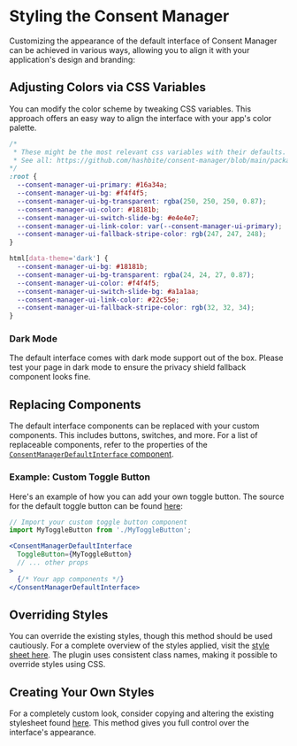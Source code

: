# Styling the Consent Manager

Customizing the appearance of the default interface of Consent Manager can be achieved in various ways, allowing you to align it with your application's design and branding:

## Adjusting Colors via CSS Variables
You can modify the color scheme by tweaking CSS variables. This approach offers an easy way to align the interface with your app's color palette.

```css
/*
 * These might be the most relevant css variables with their defaults.
 * See all: https://github.com/hashbite/consent-manager/blob/main/packages/interface-default/src/index.module.css
*/
:root {
  --consent-manager-ui-primary: #16a34a;
  --consent-manager-ui-bg: #f4f4f5;
  --consent-manager-ui-bg-transparent: rgba(250, 250, 250, 0.87);
  --consent-manager-ui-color: #18181b;
  --consent-manager-ui-switch-slide-bg: #e4e4e7;
  --consent-manager-ui-link-color: var(--consent-manager-ui-primary);
  --consent-manager-ui-fallback-stripe-color: rgb(247, 247, 248);
}

html[data-theme='dark'] {
  --consent-manager-ui-bg: #18181b;
  --consent-manager-ui-bg-transparent: rgba(24, 24, 27, 0.87);
  --consent-manager-ui-color: #f4f4f5;
  --consent-manager-ui-switch-slide-bg: #a1a1aa;
  --consent-manager-ui-link-color: #22c55e;
  --consent-manager-ui-fallback-stripe-color: rgb(32, 32, 34);
}
```

### Dark Mode

The default interface comes with dark mode support out of the box. Please test your page in dark mode to ensure the privacy shield fallback component looks fine.

## Replacing Components
The default interface components can be replaced with your custom components. This includes buttons, switches, and more. For a list of replaceable components, refer to the properties of the [`ConsentManagerDefaultInterface` component](./interface.md).

### Example: Custom Toggle Button
Here's an example of how you can add your own toggle button. The source for the default toggle button can be found [here](https://github.com/hashbite/consent-manager/blob/main/packages/interface-default/src/toggle-button.tsx):

```jsx
// Import your custom toggle button component
import MyToggleButton from './MyToggleButton';

<ConsentManagerDefaultInterface
  ToggleButton={MyToggleButton}
  // ... other props
>
  {/* Your app components */}
</ConsentManagerDefaultInterface>
```

## Overriding Styles
You can override the existing styles, though this method should be used cautiously. For a complete overview of the styles applied, visit the [style sheet here](https://github.com/hashbite/consent-manager/blob/main/packages/interface-default/src/index.module.css). The plugin uses consistent class names, making it possible to override styles using CSS.

## Creating Your Own Styles
For a completely custom look, consider copying and altering the existing stylesheet found [here](https://github.com/hashbite/consent-manager/blob/main/packages/interface-default/src/index.module.css). This method gives you full control over the interface's appearance.